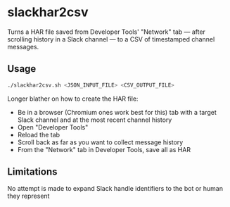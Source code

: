 # slackhar2csv

Turns a HAR file saved from Developer Tools' "Network" tab — after scrolling history in a Slack channel — to a CSV of timestamped channel messages.

## Usage

```bash
./slackhar2csv.sh <JSON_INPUT_FILE> <CSV_OUTPUT_FILE>
```

Longer blather on how to create the HAR file:

- Be in a browser (Chromium ones work best for this) tab with a target Slack channel and at the most recent channel history
- Open "Developer Tools"
- Reload the tab
- Scroll back as far as you want to collect message history
- From the "Network" tab in Developer Tools, save all as HAR

## Limitations

No attempt is made to expand Slack handle identifiers to the bot or human they represent
